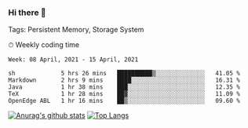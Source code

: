 ### Hi there 👋

Tags: Persistent Memory, Storage System

<!--

[![Anurag's github stats](https://github-readme-stats.vercel.app/api?username=wwyf)](https://github.com/anuraghazra/github-readme-stats)

[![Anurag's github stats](https://github-readme-stats.vercel.app/api?username=wwyf&count_private=true)](https://github.com/anuraghazra/github-readme-stats)


[![Top Langs](https://github-readme-stats.vercel.app/api/top-langs/?username=wwyf&count_private=true&&hide=jupyter%20notebook,html)](https://github.com/anuraghazra/github-readme-stats)



-->


⏱ Weekly coding time

<!--START_SECTION:waka-->
```text
Week: 08 April, 2021 - 15 April, 2021

sh             5 hrs 26 mins   ██████████▒░░░░░░░░░░░░░░   41.05 % 
Markdown       2 hrs 9 mins    ████░░░░░░░░░░░░░░░░░░░░░   16.31 % 
Java           1 hr 38 mins    ███░░░░░░░░░░░░░░░░░░░░░░   12.35 % 
TeX            1 hr 28 mins    ██▓░░░░░░░░░░░░░░░░░░░░░░   11.09 % 
OpenEdge ABL   1 hr 16 mins    ██▒░░░░░░░░░░░░░░░░░░░░░░   09.60 % 
```
<!--END_SECTION:waka-->



[![Anurag's github stats](https://github-readme-stats.vercel.app/api?username=wwyf&count_private=true&show_icons=true&hide_border=true)](https://github.com/anuraghazra/github-readme-stats) [![Top Langs](https://github-readme-stats.vercel.app/api/top-langs/?username=wwyf&count_private=true&hide=jupyter%20notebook,html,OpenEdge%20ABL&langs_count=10&layout=compact&hide_border=true)](https://github.com/anuraghazra/github-readme-stats)

<!--

[![willianrod's wakatime stats](https://github-readme-stats.vercel.app/api/wakatime?username=wwyf)](https://github.com/anuraghazra/github-readme-stats)


-->

